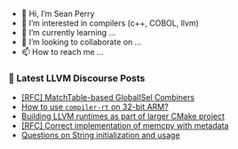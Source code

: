 - 👋 Hi, I’m Sean Perry
- 👀 I’m interested in compilers (c++, COBOL, llvm)
- 🌱 I’m currently learning ...
- 💞️ I’m looking to collaborate on ...
- 📫 How to reach me ...

<!---
s66perry/s66perry is a ✨ special ✨ repository because its `README.md` (this file) appears on your GitHub profile.
You can click the Preview link to take a look at your changes.
--->
### 📕 Latest LLVM Discourse Posts

<!-- DISCOURSE-LLVM:START -->
- [[RFC] MatchTable-based GlobalISel Combiners](https://discourse.llvm.org/t/rfc-matchtable-based-globalisel-combiners/71457#post_1)
- [How to use `compiler-rt` on 32-bit ARM?](https://discourse.llvm.org/t/how-to-use-compiler-rt-on-32-bit-arm/71447#post_3)
- [Building LLVM runtimes as part of larger CMake project](https://discourse.llvm.org/t/building-llvm-runtimes-as-part-of-larger-cmake-project/71456#post_2)
- [[RFC] Correct implementation of memcpy with metadata](https://discourse.llvm.org/t/rfc-correct-implementation-of-memcpy-with-metadata/71429#post_2)
- [Questions on String initialization and usage](https://discourse.llvm.org/t/questions-on-string-initialization-and-usage/71448#post_4)
<!-- DISCOURSE-LLVM:END -->
